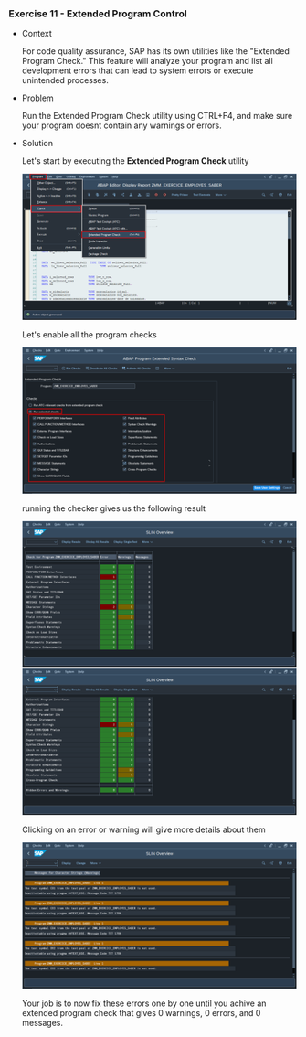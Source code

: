 
### Exercise 11 - Extended Program Control

- Context 

    For code quality assurance, SAP has its own utilities like the "Extended Program Check." This feature will analyze your program and list all development errors that can lead to system errors or execute unintended processes.

- Problem

    Run the Extended Program Check utility using CTRL+F4, and make sure your program doesnt contain any warnings or errors. 

- Solution

    Let's start by executing the **Extended Program Check** utility

    ![EPC](https://github.com/Fabeure/ABAP-Initiation/blob/main/Images/EPC.png)

    Let's enable all the program checks 

    ![Enable](https://github.com/Fabeure/ABAP-Initiation/blob/main/Images/Enable.png)

    running the checker gives us the following result

    ![Erros](https://github.com/Fabeure/ABAP-Initiation/blob/main/Images/Erros.png)
    ![Errors2](https://github.com/Fabeure/ABAP-Initiation/blob/main/Images/Errors2.png)

    Clicking on an error or warning will give more details about them

    ![Errors1](https://github.com/Fabeure/ABAP-Initiation/blob/main/Images/Errors1.png)

    Your job is to now fix these errors one by one until you achive an extended program check that gives 0 warnings, 0 errors, and 0 messages.






